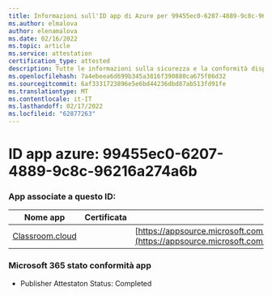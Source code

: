 ```yaml
---
title: Informazioni sull'ID app di Azure per 99455ec0-6207-4889-9c8c-96216a274a6b
ms.author: elmalova
author: elenamalova
ms.date: 02/16/2022
ms.topic: article
ms.service: attestation
certification_type: attested
description: Tutte le informazioni sulla sicurezza e la conformità disponibili per 99455ec0-6207-4889-9c8c-96216a274a6b.
ms.openlocfilehash: 7a4ebeea6d699b345a3816f390880ca675f86d32
ms.sourcegitcommit: 6af3331723896e5e6bd44236dbd87ab513fd91fe
ms.translationtype: MT
ms.contentlocale: it-IT
ms.lasthandoff: 02/17/2022
ms.locfileid: "62877263"
---
```

# <a name="azure-app-id-99455ec0-6207-4889-9c8c-96216a274a6b"></a>ID app azure: 99455ec0-6207-4889-9c8c-96216a274a6b


### <a name="apps-associated-with-this-id"></a>App associate a questo ID:
| **Nome app** | **Certificata** | **Visualizzazione in AppSource** |
|--------------|---------------|-----------------------|
| [Classroom.cloud](https://docs.microsoft.com/microsoft-365-app-certification/forward/netsupportltd1595255396224.classroom_cloud) |  | [https://appsource.microsoft.com/product/office/netsupportltd1595255396224.classroom_cloud](https://appsource.microsoft.com/product/office/netsupportltd1595255396224.classroom_cloud) |

### <a name="microsoft-365-app-compliance-status"></a>Microsoft 365 stato conformità app
- Publisher Attestaton Status: Completed
